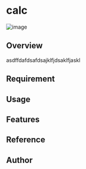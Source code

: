 # calc
![image](https://user-images.githubusercontent.com/16160120/164889033-ddc76ec5-9a32-4855-9cbb-3631b1d563cf.png)
## Overview
asdffdafdsafdsajklfjdsaklfjaskl

## Requirement

## Usage

## Features

## Reference

## Author
